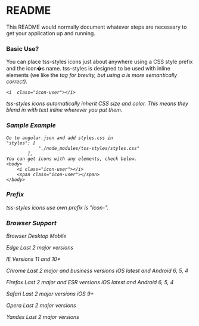 
# README #

This README would normally document whatever steps are necessary to get your application up and running.

### Basic Use? ###
You can place tss-styles icons just about anywhere using a CSS style prefix and the icon�s name. tss-styles is designed to be used with inline elements (we like the <i> tag for brevity, but using a <span> is more semantically correct).

```
<i  class="icon-user"></i>
```
tss-styles icons automatically inherit CSS size and color. This means they blend in with text inline wherever you put them.

  

### Sample Example 
```
Go to angular.json and add styles.css in
"styles": [
            "./node_modules/tss-styles/styles.css"
        ],
You can get icons with any elements, check below.       
<body>
    <i class="icon-user"></i>
    <span class="icon-user"></span>
</body>
```
 
### Prefix ###

tss-styles icons use own prefix is "icon-".

  

### Browser Support ###

Browser Desktop Mobile

Edge Last 2 major versions

IE Versions 11 and 10*

Chrome Last 2 major and business versions iOS latest and Android 6, 5, 4

Firefox Last 2 major and ESR versions iOS latest and Android 6, 5, 4

Safari Last 2 major versions iOS 9+

Opera Last 2 major versions

Yandex Last 2 major versions